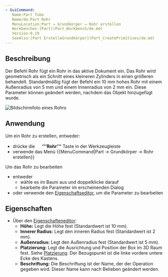 ```yaml
---
- GuiCommand:
   Name:Part Tube
   Name/de:Part Rohr
   MenuLocation:Part → Grundkörper → Rohr erstellen
   Workbenches:[Part](Part_Workbench/de.md)
   Version:0.19
   SeeAlso:[Part ErstelleGrundkörper](Part_CreatePrimitives/de.md)
---
```



</div>

## Beschreibung

Der Befehl Rohr fügt ein Rohr in das aktive Dokument ein. Das Rohr wird geometrisch als ein Schnitt eines kleineren Zylinders in einen größeren behandelt. Standardmäßig fügt der Befehl ein 10 mm hohes Rohr mit einem Außenradius von 5 mm und einem Innenradius von 2 mm ein. Diese Parameter können geändert werden, nachdem das Objekt hinzugefügt wurde.

![Bildschirmfoto eines Rohrs](images/Part_Tube-screenshot.png )

## Anwendung

Um ein Rohr zu erstellen, entweder:

-   drücke die **<img src="images/Part_Tube.svg" width=16px> '''Rohr'''** Taste in der Werkzeugleiste
-   verwende das Menü {{MenuCommand|Part → Grundkörper → Rohr erstellen}}

Um das Rohr zu bearbeiten

-   entweder
    -   wähle es im Baum aus und doppelklicke darauf
    -   bearbeite die Parameter im erscheinenden Dialog
-   oder verwende den [ Eigenschaftseditor](Property_Editor/de.md), um die Parameter zu bearbeiten

## Eigenschaften

-   Über den [ Eigenschafteneditor](Property_Editor/de.md):
    -   **Höhe:** Legt die Höhe fest (Standardwert ist 10 mm).
    -   **Innerer Radius:** Legt den inneren Radius fest (Standardwert ist 2 mm).
    -   **Außenradius:** Legt den Außenradius fest (Standardwert ist 5 mm).
    -   **Platzierung:** Legt die Ausrichtung und Position der Box im 3D Raum fest. Siehe [ Platzierung](Placement/de.md). Der Bezugspunkt ist die linke vordere untere Ecke des Kastens.
    -   **Beschriftung:** Die Beschriftung ist der Name, der der Operation gegeben wird. Dieser Name kann nach Belieben geändert werden.


<div class="mw-translate-fuzzy">





</div>


 
